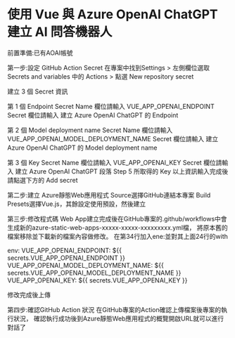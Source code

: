 # 使用 Vue 與 Azure OpenAI ChatGPT 建立 AI 問答機器人

前置準備:已有AOAI帳號

第一步:設定 GitHub Action Secret
在專案中找到Settings > 左側欄位選取 Secrets and variables 中的 Actions > 點選 New repository secret

建立 3 個 Secret 資訊

第 1 個 Endpoint Secret
Name 欄位請輸入 VUE_APP_OPENAI_ENDPOINT
Secret 欄位請輸入 建立 Azure OpenAI ChatGPT 的 Endpoint

第 2 個 Model deployment name Secret
Name 欄位請輸入 VUE_APP_OPENAI_MODEL_DEPLOYMENT_NAME
Secret 欄位請輸入 建立 Azure OpenAI ChatGPT 的 Model deployment name

第 3 個 Key Secret
Name 欄位請輸入 VUE_APP_OPENAI_KEY
Secret 欄位請輸入 建立 Azure OpenAI ChatGPT 段落 Step 5 所取得的 Key
以上資訊輸入完成後請點選下方的 Add secret

第二步:建立 Azure靜態Web應用程式
Source選擇GitHub連結本專案
Build Presets選擇Vue.js，其餘設定使用預設，然後建立

第三步:修改程式碼
Web App建立完成後在GitHub專案的.github/workflows中會生成新的azure-static-web-apps-xxxxx-xxxxx-xxxxxxxxx.yml檔，
將原本舊的檔案移除並下載新的檔案內容做修改。
在第34行加入ene:並對其上面24行的with

env:
    VUE_APP_OPENAI_ENDPOINT: ${{ secrets.VUE_APP_OPENAI_ENDPOINT }}
    VUE_APP_OPENAI_MODEL_DEPLOYMENT_NAME: ${{ secrets.VUE_APP_OPENAI_MODEL_DEPLOYMENT_NAME }}
    VUE_APP_OPENAI_KEY: ${{ secrets.VUE_APP_OPENAI_KEY }}
    
修改完成後上傳

第四步:確認GitHub Action 狀況
在GitHub專案的Action確認上傳檔案後專案的執行狀況，
確認執行成功後到Azure靜態Web應用程式的概覽開啟URL就可以進行對話了
